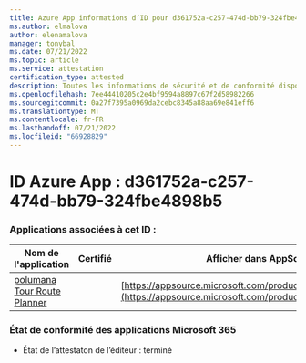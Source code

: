 ```yaml
---
title: Azure App informations d’ID pour d361752a-c257-474d-bb79-324fbe4898b5
ms.author: elmalova
author: elenamalova
manager: tonybal
ms.date: 07/21/2022
ms.topic: article
ms.service: attestation
certification_type: attested
description: Toutes les informations de sécurité et de conformité disponibles pour d361752a-c257-474d-bb79-324fbe4898b5.
ms.openlocfilehash: 7ee44410205c2e4bf9594a8897c67f2d58982266
ms.sourcegitcommit: 0a27f7395a0969da2cebc8345a88aa69e841eff6
ms.translationtype: MT
ms.contentlocale: fr-FR
ms.lasthandoff: 07/21/2022
ms.locfileid: "66928829"
---
```

# <a name="azure-app-id-d361752a-c257-474d-bb79-324fbe4898b5"></a>ID Azure App : d361752a-c257-474d-bb79-324fbe4898b5


### <a name="apps-associated-with-this-id"></a>Applications associées à cet ID :
| **Nom de l'application** | **Certifié** | **Afficher dans AppSource** |
|--------------|---------------|-----------------------|
| [polumana Tour Route Planner](../forward/WA200004331.md) |  | [https://appsource.microsoft.com/product/office/WA200004331](https://appsource.microsoft.com/product/office/WA200004331) |

### <a name="microsoft-365-app-compliance-status"></a>État de conformité des applications Microsoft 365
- État de l’attestaton de l’éditeur : terminé
